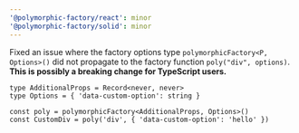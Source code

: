 ```yaml
---
'@polymorphic-factory/react': minor
'@polymorphic-factory/solid': minor
---
```


Fixed an issue where the factory options type `polymorphicFactory<P, Options>()` did not propagate
to the factory function `poly("div", options)`. **This is possibly a breaking change for TypeScript
users.**

```tsx
type AdditionalProps = Record<never, never>
type Options = { 'data-custom-option': string }

const poly = polymorphicFactory<AdditionalProps, Options>()
const CustomDiv = poly('div', { 'data-custom-option': 'hello' })
```
